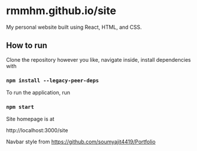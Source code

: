 # rmmhm.github.io/site

My personal website built using React, HTML, and CSS.

## How to run

Clone the repository however you like, navigate inside, install dependencies with

### `npm install --legacy-peer-deps`

To run the application, run

### `npm start`

Site homepage is at

http://localhost:3000/site



Navbar style from https://github.com/soumyajit4419/Portfolio
